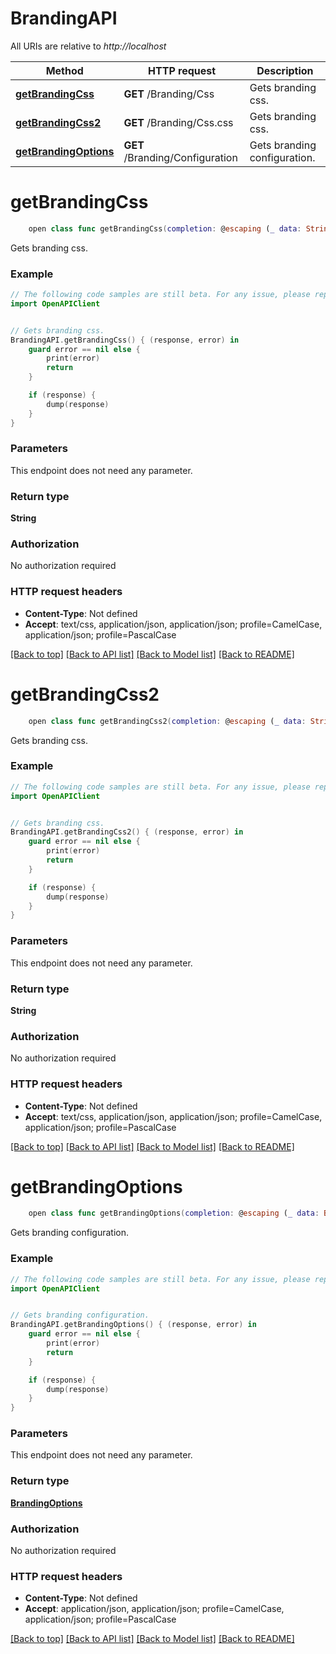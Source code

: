 # BrandingAPI

All URIs are relative to *http://localhost*

Method | HTTP request | Description
------------- | ------------- | -------------
[**getBrandingCss**](BrandingAPI.md#getbrandingcss) | **GET** /Branding/Css | Gets branding css.
[**getBrandingCss2**](BrandingAPI.md#getbrandingcss2) | **GET** /Branding/Css.css | Gets branding css.
[**getBrandingOptions**](BrandingAPI.md#getbrandingoptions) | **GET** /Branding/Configuration | Gets branding configuration.


# **getBrandingCss**
```swift
    open class func getBrandingCss(completion: @escaping (_ data: String?, _ error: Error?) -> Void)
```

Gets branding css.

### Example 
```swift
// The following code samples are still beta. For any issue, please report via http://github.com/OpenAPITools/openapi-generator/issues/new
import OpenAPIClient


// Gets branding css.
BrandingAPI.getBrandingCss() { (response, error) in
    guard error == nil else {
        print(error)
        return
    }

    if (response) {
        dump(response)
    }
}
```

### Parameters
This endpoint does not need any parameter.

### Return type

**String**

### Authorization

No authorization required

### HTTP request headers

 - **Content-Type**: Not defined
 - **Accept**: text/css, application/json, application/json; profile=CamelCase, application/json; profile=PascalCase

[[Back to top]](#) [[Back to API list]](../README.md#documentation-for-api-endpoints) [[Back to Model list]](../README.md#documentation-for-models) [[Back to README]](../README.md)

# **getBrandingCss2**
```swift
    open class func getBrandingCss2(completion: @escaping (_ data: String?, _ error: Error?) -> Void)
```

Gets branding css.

### Example 
```swift
// The following code samples are still beta. For any issue, please report via http://github.com/OpenAPITools/openapi-generator/issues/new
import OpenAPIClient


// Gets branding css.
BrandingAPI.getBrandingCss2() { (response, error) in
    guard error == nil else {
        print(error)
        return
    }

    if (response) {
        dump(response)
    }
}
```

### Parameters
This endpoint does not need any parameter.

### Return type

**String**

### Authorization

No authorization required

### HTTP request headers

 - **Content-Type**: Not defined
 - **Accept**: text/css, application/json, application/json; profile=CamelCase, application/json; profile=PascalCase

[[Back to top]](#) [[Back to API list]](../README.md#documentation-for-api-endpoints) [[Back to Model list]](../README.md#documentation-for-models) [[Back to README]](../README.md)

# **getBrandingOptions**
```swift
    open class func getBrandingOptions(completion: @escaping (_ data: BrandingOptions?, _ error: Error?) -> Void)
```

Gets branding configuration.

### Example 
```swift
// The following code samples are still beta. For any issue, please report via http://github.com/OpenAPITools/openapi-generator/issues/new
import OpenAPIClient


// Gets branding configuration.
BrandingAPI.getBrandingOptions() { (response, error) in
    guard error == nil else {
        print(error)
        return
    }

    if (response) {
        dump(response)
    }
}
```

### Parameters
This endpoint does not need any parameter.

### Return type

[**BrandingOptions**](BrandingOptions.md)

### Authorization

No authorization required

### HTTP request headers

 - **Content-Type**: Not defined
 - **Accept**: application/json, application/json; profile=CamelCase, application/json; profile=PascalCase

[[Back to top]](#) [[Back to API list]](../README.md#documentation-for-api-endpoints) [[Back to Model list]](../README.md#documentation-for-models) [[Back to README]](../README.md)

